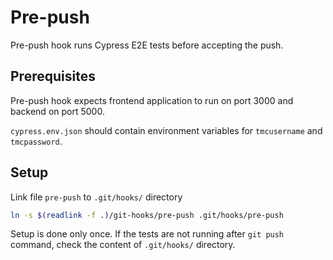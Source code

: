# Pre-push

Pre-push hook runs Cypress E2E tests before accepting the push.

## Prerequisites

Pre-push hook expects frontend application to run on port 3000 and backend on port 5000.

`cypress.env.json` should contain environment variables for `tmcusername` and `tmcpassword`.

## Setup

Link file `pre-push` to `.git/hooks/` directory 

```sh
ln -s $(readlink -f .)/git-hooks/pre-push .git/hooks/pre-push
```

Setup is done only once. If the tests are not running after `git push` command, check the content of `.git/hooks/` directory.
